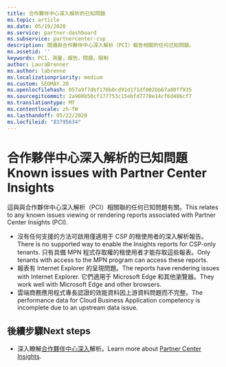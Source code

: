 ```yaml
---
title: 合作夥伴中心深入解析的已知問題
ms.topic: article
ms.date: 05/19/2020
ms.service: partner-dashboard
ms.subservice: partnercenter-csp
description: 閱讀與合作夥伴中心深入解析（PCI）報告相關的任何已知問題。
ms.assetid: ''
keywords: PCI，測量，報告，問題，限制
author: LauraBrenner
ms.author: labrenne
ms.localizationpriority: medium
ms.custom: SEOMAY.20
ms.openlocfilehash: 057a9f7dbf178b0cd91d171df002bb67a80ff935
ms.sourcegitcommit: 2a980b50cf177753c15ebfd7770e14cf6d486cf7
ms.translationtype: MT
ms.contentlocale: zh-TW
ms.lasthandoff: 05/22/2020
ms.locfileid: "83795634"
---
```

# <a name="known-issues-with-partner-center-insights"></a><span data-ttu-id="51490-104">合作夥伴中心深入解析的已知問題</span><span class="sxs-lookup"><span data-stu-id="51490-104">Known issues with Partner Center Insights</span></span>

<span data-ttu-id="51490-105">這與與合作夥伴中心深入解析（PCI）相關聯的任何已知問題有關。</span><span class="sxs-lookup"><span data-stu-id="51490-105">This relates to any known issues viewing or rendering reports associated with Partner Center Insights (PCI).</span></span>

- <span data-ttu-id="51490-106">沒有任何支援的方法可啟用僅適用于 CSP 的租使用者的深入解析報告。</span><span class="sxs-lookup"><span data-stu-id="51490-106">There is no supported way to enable the Insights reports for CSP-only tenants.</span></span> <span data-ttu-id="51490-107">只有具備 MPN 程式存取權的租使用者才能存取這些報表。</span><span class="sxs-lookup"><span data-stu-id="51490-107">Only tenants with access to the MPN program can access these reports.</span></span>
- <span data-ttu-id="51490-108">報表有 Internet Explorer 的呈現問題。</span><span class="sxs-lookup"><span data-stu-id="51490-108">The reports have rendering issues with Internet Explorer.</span></span> <span data-ttu-id="51490-109">它們適用于 Microsoft Edge 和其他瀏覽器。</span><span class="sxs-lookup"><span data-stu-id="51490-109">They work well with Microsoft Edge and other browsers.</span></span>
- <span data-ttu-id="51490-110">雲端商務應用程式專長認證的效能資料因上游資料問題而不完整。</span><span class="sxs-lookup"><span data-stu-id="51490-110">The performance data for Cloud Business Application competency is incomplete due to an upstream data issue.</span></span>

## <a name="next-steps"></a><span data-ttu-id="51490-111">後續步驟</span><span class="sxs-lookup"><span data-stu-id="51490-111">Next steps</span></span>

- <span data-ttu-id="51490-112">深入瞭解[合作夥伴中心深入](partner-center-insights.md)解析。</span><span class="sxs-lookup"><span data-stu-id="51490-112">Learn more about [Partner Center Insights](partner-center-insights.md).</span></span>
